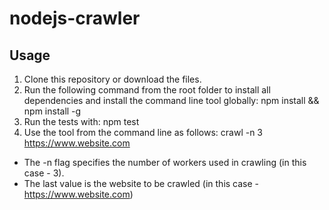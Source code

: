 # nodejs-crawler

## Usage
1. Clone this repository or download the files.
2. Run the following command from the root folder to install all dependencies and install the command line tool globally:
npm install && npm install -g
3. Run the tests with:
npm test
4. Use the tool from the command line as follows:
crawl -n 3 https://www.website.com
- The -n flag specifies the number of workers used in crawling (in this case - 3).
- The last value is the website to be crawled (in this case - https://www.website.com)

